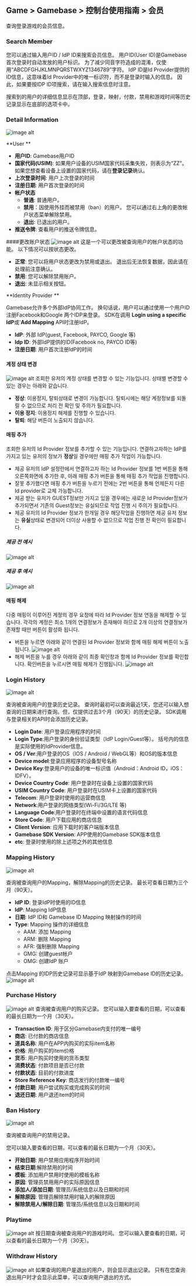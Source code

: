 ## Game > Gamebase > 控制台使用指南 > 会员

查询登录游戏的会员信息。


### Search Member

您可以通过输入用户ID / IdP ID来搜索会员信息。
用户ID(User ID)是Gamebase首次登录时自动发放的用户标识。 为了减少同音字符造成的混淆，仅使用“ABCDFGHJKLMNPQRSTWXYZ1346789”字符。
IdP ID是Id Provider提供的ID信息，这意味着Id Provider中的唯一标识符，而不是登录时输入的信息。 因此，如果要按IDP ID项搜索，请在输入搜索信息时注意。

搜索到的用户的详细信息显示在顶部，登录，映射，付款，禁用和游戏时间等历史记录显示在底部的选项卡中。


### Detail Information
![image alt](http://static.toastoven.net/prod_gamebase/Operators_Guide/Console_Member_Member1_1.6.png)

**User **

- **用户ID**: Gamebase用户ID
- **国家代码(USIM)**: 如果用户设备的USIM国家代码采集失败，则表示为“ZZ”。 如果您想查看设备上设置的国家代码，请在**登录记录**确认。
- **上次登录时间**: 用户上次登录的时间
- **注册日期**: 用户首次登录的时间
- **帐户状态**
  - **普通**: 普通用户。
  - **禁用**：因使用外挂而被禁用（ban）的用户。 您可以通过右上角的更改帐户状态菜单解除禁用。
  - **退出**: 已退出的用户。
- **推送令牌**: 查看用户的推送令牌信息。

####更改账户状态
![image alt](http://static.toastoven.net/prod_gamebase/Operators_Guide/Console_Member_Member1_2.2.png)
这是一个可以更改被查询用户的帐户状态的功能。
以下情况可以按状态更改。
- **正常**: 您可以将用户状态更改为禁用或退出。 退出后无法恢复数据，因此请在处理前注意确认。
- **禁用**: 您可以解除禁用账户。
- **退出**: 未显示相关按钮。

**Identity Provider **

Gamebase允许多个外部IdP协同工作。 换句话说，用户可以通过使用一个用户ID注册Facebook和Google 两个IDP来登录。 SDK在调用 **Login using a specific IdP**或'**Add Mapping** API时注册IdP。

- **IdP**: 外部 IdP(guest, Facebook, PAYCO, Google 等)
- **Idp ID**: 外部IdP提供的ID(Facebook no, PAYCO ID等)
- **注册日期**: 用户首次注册IdP的时间

#### 계정 상태 변경
![image alt](http://static.toastoven.net/prod_gamebase/Operators_Guide/Console_Member_Member1_2.2.png)
조회한 유저의 계정 상태를 변경할 수 있는 기능입니다.
상태별 변경할 수 있는 경우는 아래와 같습니다.
- **정상**: 이용정지, 탈퇴상태로 변경이 가능합니다. 탈퇴시에는 해당 계정정보를 되돌릴 수 없으므로 처리 전 확인 및 주의가 필요합니다.
- **이용 정지**: 이용정지 해제를 진행할 수 있습니다.
- **탈퇴**: 해당 버튼이 노출되지 않습니다.

#### 매핑 추가

조회한 유저의 Id Provider 정보를 추가할 수 있는 기능입니다.
연결하고자하는 IdP를 가지고 있는 유저의 정보가 **정상**일 경우에만 매핑 추가 작업이 가능합니다.
* 제공 유저의 IdP 설정란에서 연결하고자 하는 Id Provider 정보를 1번 버튼을 통해 오른쪽화면에 추가한 후, 아래 매핑 추가 버튼을 통해 매핑 추가 작업을 진행합니다.
* 잘못 추가했다면 매핑 추가 버튼을 누르기 전에는 2번 버튼을 통해 언제든지 다른 Id provider로 교체 가능합니다.
* 제공 받는 유저가 GUEST정보만 가지고 있을 경우에는 새로운 Id Provider정보가 추가되면서 기존의 Guest정보는 유실되므로 작업 진행 시 주의가 필요합니다.
* 제공 유저의 Id Provider 정보가 한개일 경우 해당작업을 진행하면 제공 유저 정보는 **유실**상태로 변경되어 더이상 사용할 수 없으므로 작업 진행 전 확인이 필요합니다.
##### 제공 전 예시
![image alt](http://static.toastoven.net/prod_gamebase/Operators_Guide/Operators_Guide/Console_Member_AddMapping_1.3.png)
##### 제공 후 예시
![image alt](http://static.toastoven.net/prod_gamebase/Operators_Guide/Operators_Guide/Console_Member_AddMapping_2.1.png)

#### 매핑 해제
다중 매핑이 이루어진 계정의 경우 요청에 따라 Id Provider 정보 연동을 해제할 수 있습니다.
각각의 계정은 최소 1개의 연결정보가 존재해야 하므로 2개 이상의 연결정보가 존재할 때만 버튼이 활성화 됩니다.
* 버튼을 누르면 아래와 같이 연결된 Id Provider 정보와 함께 매핑 해제 버튼이 노출됩니다.
![image alt](http://static.toastoven.net/prod_gamebase/Operators_Guide/Console_Member_RemoveMapping_1.0.png)
* 해제 버튼을 누를 경우 아래와 같이 최종 확인창과 함께 Id Provider 정보를 확인합니다. 확인버튼을 누르시면 매핑 해제가 진행됩니다.
![image alt](http://static.toastoven.net/prod_gamebase/Operators_Guide/Operators_Guide/Console_Member_RemoveMapping_2.0.png)

### Login History
![image alt](http://static.toastoven.net/prod_gamebase/Operators_Guide/Console_Member_LoginHistory1_1.2.png)

查询被查询用户的登录历史记录。
查询时最初可以查询最近1天，您还可以输入想查询的日期来进行查询。但，仅提供过去3个月（90天）的历史记录。
SDK调用与登录相关的API时会添加历史记录。

- **Login Date**: 用户登录应用程序的时间
- **Login Type**:用户登录的身份验证类型（IdP Login/Guest等）。 括号内的信息是实际使用的IdProvider信息。
- **OS / Ver**:用户登录的OS（IOS / Android / WebGL等）和OS的版本信息
- **Device model**:登录应用程序的设备型号名称
- **Device Key**:登录用户的设备的唯一标识值（Android：Android ID，iOS：IDFV）。
- **Device Country Code**: 用户登录时在设备上设置的国家代码
- **USIM Country Code**: 用户登录时在USIM卡上设置的国家代码
- **Telecom**: 用户登录时使用的运营商信息
- **Network**:用户登录的网络类型(Wi-Fi/3G/LTE 等)
- **Language Code**:用户登录时在终端中设置的语言代码信息
- **Store Code**: 用户下载应用的商店信息
- **Client Version**: 应用下载时的客户端版本信息
- **Gamebase SDK Version**: APP使用的Gamebase SDK版本信息
- **etc**: 登录时使用的除上述项之外的其他信息

### Mapping History
![image alt](http://static.toastoven.net/prod_gamebase/Operators_Guide/Console_Member_MappingHistory1_1.4.png)

查询被查询用户的Mapping，解除Mapping的历史记录。 最长可查看日期为三个月（90天）。

* **IdP ID**: 登录IdP时使用的ID信息
* **IdP**: Mapping IdP信息
* **日期**: IdP ID和 Gamebase ID Mapping 映射操作的时间
* **Type**: Mapping 操作的详细信息
  - AAM: 添加 Mapping 
  - ARM: 删除 Mapping 
  - AFR: 强制删除 Mapping 
  - GMG: 创建guest帐户
  - OMG: 创建IdP 账户

点击Mapping 的IDP历史记录可显示基于IdP 映射到Gamebase ID的历史记录。
![image alt](http://static.toastoven.net/prod_gamebase/Operators_Guide/Console_Member_MappingHistory1_2.1.png)

### Purchase History
![image alt](http://static.toastoven.net/prod_gamebase/Operators_Guide/Console_Member_PurchaseHistory1_1.0.png)
查询被查询用户的购买记录。
您可以输入要查看的日期，可以查看的最长日期为一个月（30天）。

- **Transaction ID**: 用于区分Gamebase内支付的唯一编号
- **商店**: 已付款的商店信息
- **道具名称**: 用户在APP内购买的实际item名称
- **价格**: 用户购买的item价格
- **货币**: 用户购买时使用的货币类型
- **消费状态**: 付款项目是否已付款
- **付款状态**: 目前的付款进度
- **Store Reference Key**: 商店发行的付款唯一编号
- **付款日期**: 用户尝试购买或完成购买的时间
- **退还日期**: 用户退还item的时间

### Ban History
![image alt](http://static.toastoven.net/prod_gamebase/Operators_Guide/Console_Member_BanHistory1_1.0.png)

查询被查询用户的禁用记录。

您可以输入要查看的日期，可以查看的最长日期为一个月（30天）。

- **开始日期**: 用户禁用应用程序开始时间
- **结束日期**:解除禁用的时间
- **模板**: 添加用户禁用时使用的模板名称
- **原因**: 管理员禁用用户的实际原因信息
- **添加人/添加日期**: 管理员/系统信息以及日期和时间
- **解除原因**: 管理员解除禁用时输入的解除原因
- **解除禁用人/解除日期**: 管理员/系统信息以及日期和时间

### Playtime
![image alt](http://static.toastoven.net/prod_gamebase/Operators_Guide/Console_Member_Playtime1_1.2.png)
按日期查询被查询用户的游戏时间。
您可以输入要查看的日期，可以查看的最长日期为一个月（30天）。

### Withdraw History
![image alt](http://static.toastoven.net/prod_gamebase/Operators_Guide/Console_Member_WithdrawHistory1_1.1.png)
如果查询的用户是退出的用户，则会显示退出记录。
只有在您查询退出用户时才会显示此菜单，可以查询用户退出的方式。